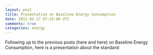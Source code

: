 ```yaml
---           
layout: post
title: Presentation on Baseline Energy Consumption
date: 2012-02-17 07:22:00 UTC
comments: true
categories: energy
---
```


Following up to the previous posts (here and here) on Baseline Energy Consumption, here is a presentation about the standard:
<script src="http://speakerdeck.com/embed/4f3dd5bcdf5d29001f0047d8.js"></script>
